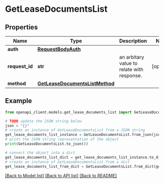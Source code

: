 # GetLeaseDocumentsList


## Properties

Name | Type | Description | Notes
------------ | ------------- | ------------- | -------------
**auth** | [**RequestBodyAuth**](RequestBodyAuth.md) |  | 
**request_id** | **str** | an arbitary value to relate with response. | [optional] 
**method** | [**GetLeaseDocumentsListMethod**](GetLeaseDocumentsListMethod.md) |  | 

## Example

```python
from openapi_client.models.get_lease_documents_list import GetLeaseDocumentsList

# TODO update the JSON string below
json = "{}"
# create an instance of GetLeaseDocumentsList from a JSON string
get_lease_documents_list_instance = GetLeaseDocumentsList.from_json(json)
# print the JSON string representation of the object
print(GetLeaseDocumentsList.to_json())

# convert the object into a dict
get_lease_documents_list_dict = get_lease_documents_list_instance.to_dict()
# create an instance of GetLeaseDocumentsList from a dict
get_lease_documents_list_from_dict = GetLeaseDocumentsList.from_dict(get_lease_documents_list_dict)
```
[[Back to Model list]](../README.md#documentation-for-models) [[Back to API list]](../README.md#documentation-for-api-endpoints) [[Back to README]](../README.md)


